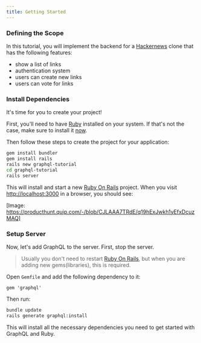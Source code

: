 ```yaml
---
title: Getting Started
---
```


### Defining the Scope

In this tutorial, you will implement the backend for a [Hackernews](https://news.ycombinator.com/) clone that has the following features:

* show a list of links
* authentication system
* users can create new links
* users can vote for links

### Install Dependencies

It's time for you to create your project!

First, you'll need to have [Ruby](https://www.ruby-lang.org/en/documentation/installation/) installed on your system. If that's not the case, make sure to install it [now](https://www.ruby-lang.org/en/documentation/installation/).

<Instruction>

Then follow these steps to create the project for your application:

```bash
gem install bundler
gem install rails
rails new graphql-tutorial
cd graphql-tutorial
rails server
```

</Instruction>

This will install and start a new [Ruby On Rails](http://rubyonrails.org/) project. When you visit [http://localhost:3000](http://localhost:3000/) in a browser, you should see:

[Image: https://producthunt.quip.com/-/blob/CJLAAA7TRdE/q19hExJwkh1yEfxDcuzMAQ]

### Setup Server

Now, let's add GraphQL to the server. First, stop the server.

> Usually you don't need to restart [Ruby On Rails](http://rubyonrails.org/), but when you are adding new gems(libraries), this is required.

<Instruction>

Open `Gemfile` and add the following dependency to it:

```ruby(path="Gemfile")
gem 'graphql'
```

</Instruction>

<Instruction>

Then run:

```bash
bundle update
rails generate graphql:install
```

</Instruction>

This will install all the necessary dependencies you need to get started with GraphQL and Ruby.

